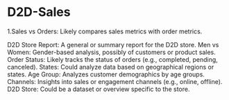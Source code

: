 # D2D-Sales
1.Sales vs Orders: Likely compares sales metrics with order metrics.

D2D Store Report: A general or summary report for the D2D store.
Men vs Women: Gender-based analysis, possibly of customers or product sales.
Order Status: Likely tracks the status of orders (e.g., completed, pending, canceled).
States: Could analyze data based on geographical regions or states.
Age Group: Analyzes customer demographics by age groups.
Channels: Insights into sales or engagement channels (e.g., online, offline).
D2D Store: Could be a dataset or overview specific to the store.
